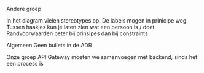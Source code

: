 Andere groep

In het diagram vielen stereotypes op. De labels mogen in prinicipe weg. Tussen haakjes kun je laten zien wat een persoon is / doet.
Randvoorwaarden beter bij prinsipes dan bij constraints


Algemeen
Geen bullets in de ADR


Onze groep
    API Gateway moeten we samenvoegen met backend, sinds het een process is
